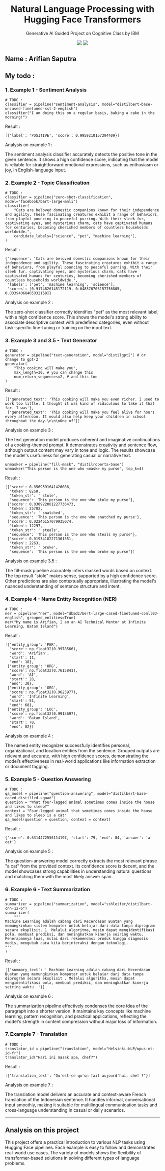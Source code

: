 <h1 align="center"> Natural Language Processing  with Hugging Face Transformers </h1>
<p align="center"> Generative AI Guided Project on Cognitive Class by IBM</p>

<div align="center">

<img src="https://img.shields.io/badge/python-3670A0?style=for-the-badge&logo=python&logoColor=ffdd54">
<img src="https://img.shields.io/badge/PyTorch-%23EE4C2C.svg?style=for-the-badge&logo=PyTorch&logoColor=white">

</div>

## Name : Arifian Saputra

## My todo : 

### 1. Example 1 - Sentiment Analysis

```
# TODO :
classifier = pipeline("sentiment-analysis", model="distilbert-base-uncased-finetuned-sst-2-english")
classifier("I am doing this on a regular basis, baking a cake in the morning!")
```

Result : 

```
[{'label': 'POSITIVE', 'score': 0.9959210157394409}]
```

Analysis on example 1 : 

The sentiment analysis classifier accurately detects the positive tone in the given sentence. It shows a high confidence score, indicating that the model is reliable for straightforward emotional expressions, such as enthusiasm or joy, in English-language input.


### 2. Example 2 - Topic Classification

```
# TODO :
classifier = pipeline("zero-shot-classification", model="facebook/bart-large-mnli")
classifier(
    "Cats are beloved domestic companions known for their independence and agility. These fascinating creatures exhibit a range of behaviors, from playful pouncing to peaceful purring. With their sleek fur, captivating eyes, and mysterious charm, cats have captivated humans for centuries, becoming cherished members of countless households worldwide.",
    candidate_labels=["science", "pet", "machine learning"],
)
```

Result : 

```
{'sequence': 'Cats are beloved domestic companions known for their independence and agility. These fascinating creatures exhibit a range of behaviors, from playful pouncing to peaceful purring. With their sleek fur, captivating eyes, and mysterious charm, cats have captivated humans for centuries, becoming cherished members of countless households worldwide.',
 'labels': ['pet', 'machine learning', 'science'],
 'scores': [0.9174826145172119, 0.048576705157756805, 0.03394068405032158]}
```

Analysis on example 2 : 

The zero-shot classifier correctly identifies "pet" as the most relevant label, with a high confidence score. This shows the model's strong ability to associate descriptive context with predefined categories, even without task-specific fine-tuning or training on the input text.

### 3. Example 3 and 3.5 - Text Generator

```
# TODO :
generator = pipeline("text-generation", model="distilgpt2") # or change to gpt-2
generator(
    "This cooking will make you",
    max_length=30, # you can change this
    num_return_sequences=2, # and this too
)
```

Result : 

```
[{'generated_text': 'This cooking will make you even richer. I used to work too little, I thought it was kind of ridiculous to take it that far. I was'},
 {'generated_text': 'This cooking will make you feel alive for hours every afternoon. It would also help keep your children in school throughout the day.\n\n\nOne of'}]
```

Analysis on example 3 : 

The text generation model produces coherent and imaginative continuations of a cooking-themed prompt. It demonstrates creativity and sentence flow, although output content may vary in tone and logic. The results showcase the model's usefulness for generating casual or narrative text.

```
unmasker = pipeline("fill-mask", "distilroberta-base")
unmasker("This person is the one who <mask> my purse", top_k=4)
```

Result : 

```
[{'score': 0.8569591641426086,
  'token': 8268,
  'token_str': ' stole',
  'sequence': 'This person is the one who stole my purse'},
 {'score': 0.030922001227736473,
  'token': 25702,
  'token_str': ' snatched',
  'sequence': 'This person is the one who snatched my purse'},
 {'score': 0.02246157079935074,
  'token': 12297,
  'token_str': ' steals',
  'sequence': 'This person is the one who steals my purse'},
 {'score': 0.01934182271361351,
  'token': 2263,
  'token_str': ' broke',
  'sequence': 'This person is the one who broke my purse'}]
```

Analysis on example 3.5 : 

The fill-mask pipeline accurately infers masked words based on context. The top result "stole" makes sense, supported by a high confidence score. Other predictions are also contextually appropriate, illustrating the model's nuanced understanding of sentence structure and intent.

### 4. Example 4 - Name Entity Recognition (NER)

```
# TODO :
ner = pipeline("ner", model="dbmdz/bert-large-cased-finetuned-conll03-english", grouped_entities=True)
ner("My name is Arifian, I am an AI Technical Mentor at Infinite Learning, Batam Island")
```

Result : 

```
[{'entity_group': 'PER',
  'score': np.float32(0.9978566),
  'word': 'Arifian',
  'start': 11,
  'end': 18},
 {'entity_group': 'ORG',
  'score': np.float32(0.7615841),
  'word': 'AI',
  'start': 28,
  'end': 30},
 {'entity_group': 'ORG',
  'score': np.float32(0.9623977),
  'word': 'Infinite Learning',
  'start': 51,
  'end': 68},
 {'entity_group': 'LOC',
  'score': np.float32(0.9913697),
  'word': 'Batam Island',
  'start': 70,
  'end': 82}]
```

Analysis on example 4 : 

The named entity recognizer successfully identifies personal, organizational, and location entities from the sentence. Grouped outputs are relevant and accurate, with high confidence scores, demonstrating the model’s effectiveness in real-world applications like information extraction or document tagging.

### 5. Example 5 - Question Answering

```
# TODO :
qa_model = pipeline("question-answering", model="distilbert-base-cased-distilled-squad")
question = "What four-legged animal sometimes comes inside the house and likes to sleep?"
context = "Four-legged animal that sometimes comes inside the house and likes to sleep is a cat"
qa_model(question = question, context = context)
```

Result : 

```
{'score': 0.6314472556114197, 'start': 79, 'end': 84, 'answer': 'a cat'}
```

Analysis on example 5 : 

The question-answering model correctly extracts the most relevant phrase "a cat" from the provided context. Its confidence score is decent, and the model showcases strong capabilities in understanding natural questions and matching them with the most likely answer span.

### 6. Example 6 - Text Summarization

```
# TODO :
summarizer = pipeline("summarization", model="sshleifer/distilbart-cnn-12-6")
summarizer(
    """
Machine Learning adalah cabang dari Kecerdasan Buatan yang memungkinkan sistem komputer untuk belajar dari data tanpa diprogram secara eksplisit. 1  Melalui algoritma, mesin dapat mengidentifikasi pola, membuat prediksi, dan meningkatkan kinerja seiring waktu. Penerapannya luas, mulai dari rekomendasi produk hingga diagnosis medis, mengubah cara kita berinteraksi dengan teknologi. 
"""
)
```

Result : 

```
[{'summary_text': ' Machine Learning adalah cabang dari Kecerdasan Buatan yang memungkinkan komputer untuk belajar dari data tanpa diprogram secara eksplisit . Melalui algoritma, mesin dapat mengidentifikasi pola, membuat prediksi, dan meningkatkan kinerja seiring waktu .'}]

```

Analysis on example 6 :

The summarization pipeline effectively condenses the core idea of the paragraph into a shorter version. It maintains key concepts like machine learning, pattern recognition, and practical applications, reflecting the model's strength in content compression without major loss of information.

### 7. Example 7 - Translation

```
# TODO :
translator_id = pipeline("translation", model="Helsinki-NLP/opus-mt-id-fr")
translator_id("Hari ini masak apa, chef?")
```

Result : 

```
[{'translation_text': "Qu'est-ce qu'on fait aujourd'hui, chef ?"}]

```

Analysis on example 7 :

The translation model delivers an accurate and context-aware French translation of the Indonesian sentence. It handles informal, conversational input smoothly, making it suitable for multilingual communication tasks and cross-language understanding in casual or daily scenarios.

---

## Analysis on this project

This project offers a practical introduction to various NLP tasks using Hugging Face pipelines. Each example is easy to follow and demonstrates real-world use cases. The variety of models shows the flexibility of transformer-based solutions in solving different types of language problems.